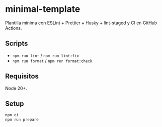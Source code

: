 # minimal-template

Plantilla mínima con ESLint + Prettier + Husky + lint-staged y CI en GitHub Actions.

## Scripts

- `npm run lint` / `npm run lint:fix`
- `npm run format` / `npm run format:check`

## Requisitos

Node 20+.

## Setup

```bash
npm ci
npm run prepare
```

